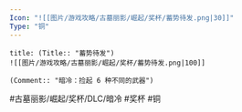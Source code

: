 ```yaml
---
Icon: "![[图片/游戏攻略/古墓丽影/崛起/奖杯/蓄势待发.png|30]]"
Type: "铜"
---
```

```ad-common-bronze-trophy
title: (Title:: "蓄势待发")
![[图片/游戏攻略/古墓丽影/崛起/奖杯/蓄势待发.png|100]]

(Comment:: "暗冷：捡起 6 种不同的武器")
```

#古墓丽影/崛起/奖杯/DLC/暗冷 #奖杯 #铜
